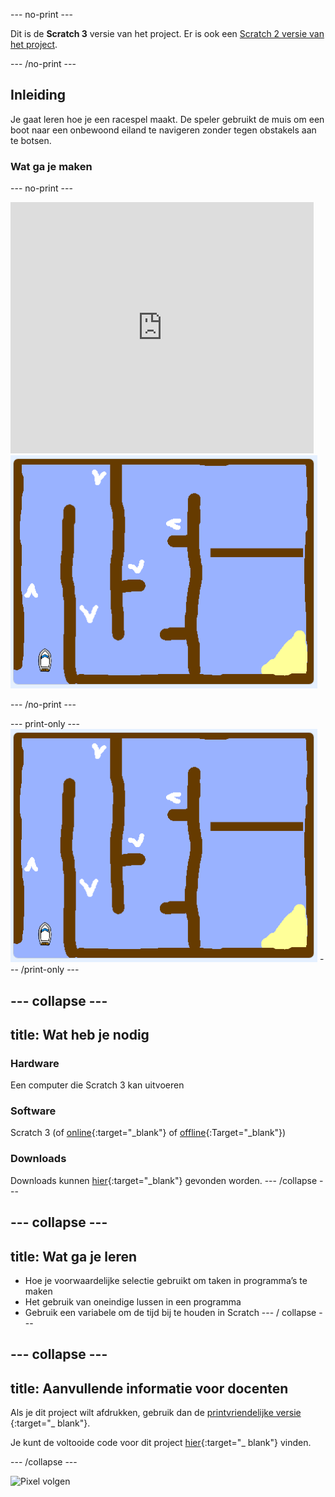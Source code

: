 \--- no-print \---

Dit is de **Scratch 3** versie van het project. Er is ook een [Scratch 2 versie van het project](https://projects.raspberrypi.org/en/projects/boat-race-scratch2).

\--- /no-print \---

## Inleiding

Je gaat leren hoe je een racespel maakt. De speler gebruikt de muis om een ​​boot naar een onbewoond eiland te navigeren zonder tegen obstakels aan te botsen.

### Wat ga je maken

\--- no-print \---

<div class="scratch-preview">
  <iframe allowtransparency="true" width="485" height="402" src="https://scratch.mit.edu/projects/embed/276662533/?autostart=false" frameborder="0" scrolling="no"></iframe>
  <img src="images/boat_race_demo.png">
</div>

\--- /no-print \---

\--- print-only \--- ![boat race demo](images/boat_race_demo.png) \--- /print-only \---

## \--- collapse \---

## title: Wat heb je nodig

### Hardware

Een computer die Scratch 3 kan uitvoeren

### Software

Scratch 3 (of [online](https://rpf.io/scratchon){:target="_blank"} of [offline](https://rpf.io/scratchoff){:Target="_blank"})

### Downloads

Downloads kunnen [hier](http://rpf.io/p/en/boat-race-go){:target="_blank"} gevonden worden. \--- /collapse \---

## \--- collapse \---

## title: Wat ga je leren

- Hoe je voorwaardelijke selectie gebruikt om taken in programma’s te maken
- Het gebruik van oneindige lussen in een programma
- Gebruik een variabele om de tijd bij te houden in Scratch \--- / collapse \---

## \--- collapse \---

## title: Aanvullende informatie voor docenten

Als je dit project wilt afdrukken, gebruik dan de [ printvriendelijke versie ](https://projects.raspberrypi.org/en/projects/boat-race/print) {:target="_ blank"}.

Je kunt de voltooide code voor dit project [hier](http://rpf.io/p/en/boat-race-get){:target="_ blank"} vinden.

\--- /collapse \---

![Pixel volgen](https://code.org/api/hour/begin_codeclub_boatrace.png)